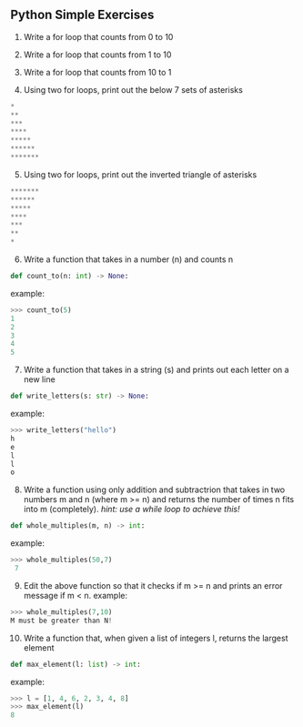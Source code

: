 ## Python Simple Exercises

1) Write a for loop that counts from 0 to 10

2) Write a for loop that counts from 1 to 10

3) Write a for loop that counts from 10 to 1

4) Using two for loops, print out the below 7 sets of asterisks
```python
*
**
***
****
*****
******
*******
```
5) Using two for loops, print out the inverted triangle of asterisks
```python
*******
******
*****
****
***
**
*
```

6) Write a function that takes in a number (n) and counts n
```python
def count_to(n: int) -> None:
```
example:
```python
>>> count_to(5)
1
2
3
4
5
```

7)  Write a function that takes in a string (s) and prints out each letter on a new line
```python
def write_letters(s: str) -> None:
```
example:
```python
>>> write_letters("hello")
h
e
l
l
o
```

8) Write a function using only addition and subtractrion that takes in two numbers m and n (where m >= n) and returns the number of times n fits into m (completely).  _hint: use a while loop to achieve this!_ 
```python
def whole_multiples(m, n) -> int:
```
example:
```python
>>> whole_multiples(50,7)
 7
```
9) Edit the above function so that it checks if m >= n and prints an error message if m < n.
example:
```python
>>> whole_multiples(7,10)
M must be greater than N!
```

10) Write a function that, when given a list of integers l, returns the largest element
```python
def max_element(l: list) -> int:
```
example:
```python
>>> l = [1, 4, 6, 2, 3, 4, 8]
>>> max_element(l)
8
```
